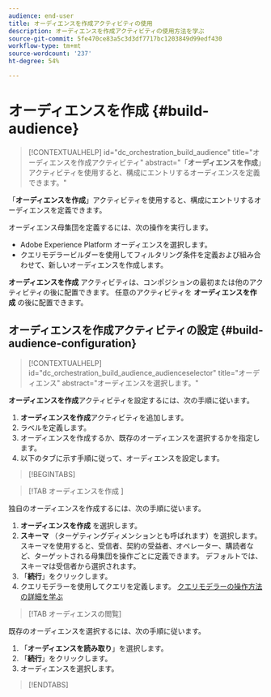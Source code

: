 ```yaml
---
audience: end-user
title: オーディエンスを作成アクティビティの使用
description: オーディエンスを作成アクティビティの使用方法を学ぶ
source-git-commit: 5fe470ce83a5c3d3df7717bc1203849d99edf430
workflow-type: tm+mt
source-wordcount: '237'
ht-degree: 54%

---
```



# オーディエンスを作成 {#build-audience}

>[!CONTEXTUALHELP]
>id="dc_orchestration_build_audience"
>title="オーディエンスを作成アクティビティ"
>abstract="「**オーディエンスを作成**」アクティビティを使用すると、構成にエントリするオーディエンスを定義できます。"

「**オーディエンスを作成**」アクティビティを使用すると、構成にエントリするオーディエンスを定義できます。

オーディエンス母集団を定義するには、次の操作を実行します。

<!--* Select an existing audience, created as a list in the client console.-->
* Adobe Experience Platform オーディエンスを選択します。
* クエリモデラービルダーを使用してフィルタリング条件を定義および組み合わせて、新しいオーディエンスを作成します。

**オーディエンスを作成** アクティビティは、コンポジションの最初または他のアクティビティの後に配置できます。 任意のアクティビティを **オーディエンスを作成** の後に配置できます。

## オーディエンスを作成アクティビティの設定 {#build-audience-configuration}

>[!CONTEXTUALHELP]
>id="dc_orchestration_build_audience_audienceselector"
>title="オーディエンス"
>abstract="オーディエンスを選択します。"

**オーディエンスを作成**&#x200B;アクティビティを設定するには、次の手順に従います。

1. **オーディエンスを作成**&#x200B;アクティビティを追加します。
1. ラベルを定義します。
1. オーディエンスを作成するか、既存のオーディエンスを選択するかを指定します。
1. 以下のタブに示す手順に従って、オーディエンスを設定します。

>[!BEGINTABS]

>[!TAB  オーディエンスを作成 ]

独自のオーディエンスを作成するには、次の手順に従います。

1. **オーディエンスを作成** を選択します。
1. **スキーマ** （ターゲティングディメンションとも呼ばれます）を選択します。 スキーマを使用すると、受信者、契約の受益者、オペレーター、購読者など、ターゲットされる母集団を操作ごとに定義できます。 デフォルトでは、スキーマは受信者から選択されます。
1. 「**続行**」をクリックします。
1. クエリモデラーを使用してクエリを定義します。 [クエリモデラーの操作方法の詳細を学ぶ](../../query/query-modeler-overview.md)

>[!TAB オーディエンスの閲覧]

既存のオーディエンスを選択するには、次の手順に従います。

1. 「**オーディエンスを読み取り**」を選択します。
1. 「**続行**」をクリックします。
1. オーディエンスを選択します。

>[!ENDTABS]

<!--
## Examples{#build-audience-examples}

Here is an example of a workflow with two **Build audience** activities. The first one targets the poker players audience, followed by an email delivery. The second one targets the VIP clients audience, followed by an SMS delivery.

![](../assets/workflow-audience-example.png)
-->
